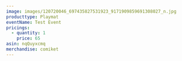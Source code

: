 ```yaml
---
image: images/120720046_697435827531923_9171909859691308027_n.jpg
producttype: Playmat
eventName: Test Event
pricings:
  - quantity: 1
    price: 65
asin: nqQuyxcmq
merchandise: comiket
---
```

